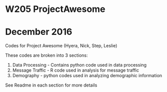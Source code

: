 # W205 ProjectAwesome
# December 2016

Codes for Project Awesome (Hyera, Nick, Step, Leslie)

These codes are broken into 3 sections:

1. Data Processing - Contains python code used in data processing
2. Message Traffic - R code used in analysis for message traffic
3. Demography - python codes used in analyzing demographic information

See Readme in each section for more details

